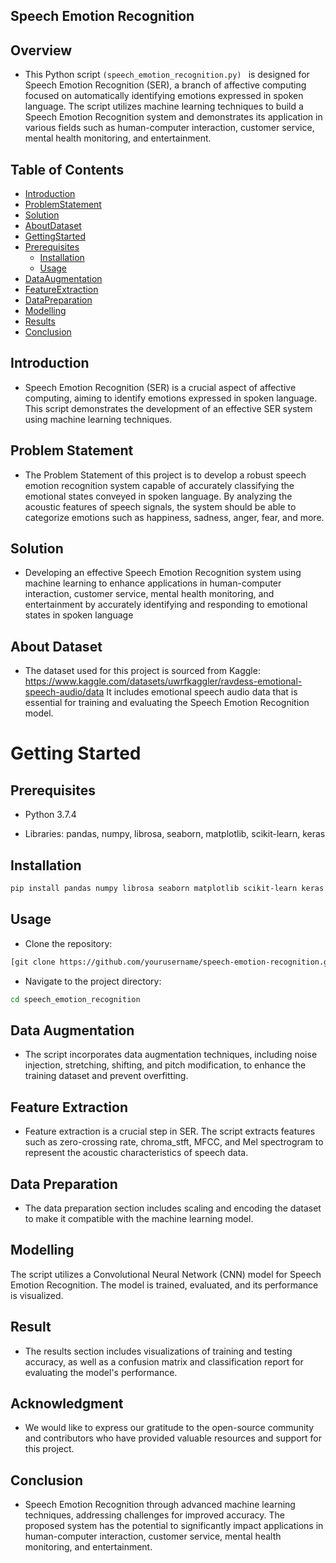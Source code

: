 ## Speech Emotion Recognition

## Overview

* This Python script ```(speech_emotion_recognition.py) ``` is designed for Speech Emotion Recognition (SER), a branch of affective computing focused on automatically identifying emotions expressed in spoken language. The script utilizes machine learning techniques to build a Speech Emotion Recognition system and demonstrates its application in various fields such as human-computer interaction, customer service, mental health monitoring, and entertainment.

## Table of Contents

* [Introduction](#Introduction)
* [ProblemStatement](#ProblemStatement)
* [Solution](#Solution)
* [AboutDataset](#AboutDataset)
* [GettingStarted](#GettingStarted)
* [Prerequisites](#Prerequisites)
     * [Installation](#Installation)
     * [Usage](#Usage)
* [DataAugmentation](#DataAgumentation)
* [FeatureExtraction](#FeatureExtraction)
* [DataPreparation](#DataPreparation)
* [Modelling](#Modelling)
* [Results](#Results)
* [Conclusion](#Conclusion)

## Introduction

* Speech Emotion Recognition (SER) is a crucial aspect of affective computing, aiming to identify emotions expressed in spoken language. 
This script demonstrates the development of an effective SER system using machine learning techniques.

## Problem Statement

* The Problem Statement of this project is to develop a robust speech emotion recognition system capable
of accurately classifying the emotional states conveyed in spoken language. By analyzing the
acoustic features of speech signals, the system should be able to categorize emotions such as
happiness, sadness, anger, fear, and more.

## Solution

* Developing an effective Speech Emotion Recognition system using machine learning to enhance applications 
in human-computer interaction, customer service, mental health monitoring, and entertainment by accurately 
identifying and responding to emotional states in spoken language

## About Dataset

* The dataset used for this project is sourced from Kaggle: https://www.kaggle.com/datasets/uwrfkaggler/ravdess-emotional-speech-audio/data
It includes emotional speech audio data that is essential for training and evaluating the Speech Emotion Recognition model.

# Getting Started

## Prerequisites

* Python 3.7.4

* Libraries: pandas, numpy, librosa, seaborn, matplotlib, scikit-learn, keras

## Installation

```bash
pip install pandas numpy librosa seaborn matplotlib scikit-learn keras
```

## Usage

* Clone the repository:

 ```bash
[git clone https://github.com/yourusername/speech-emotion-recognition.git](https://github.com/Aarthilgsn/CVIP_DataScience.git)
```
* Navigate to the project directory:

```bash
cd speech_emotion_recognition
```

## Data Augmentation

* The script incorporates data augmentation techniques, including noise injection, stretching, shifting, 
and pitch modification, to enhance the training dataset and prevent overfitting.

## Feature Extraction

* Feature extraction is a crucial step in SER. The script extracts features such as zero-crossing rate,
chroma_stft, MFCC, and Mel spectrogram to represent the acoustic characteristics of speech data.

## Data Preparation

* The data preparation section includes scaling and encoding the dataset to make it 
compatible with the machine learning model.

## Modelling

The script utilizes a Convolutional Neural Network (CNN) model for Speech Emotion Recognition. 
The model is trained, evaluated, and its performance is visualized.

## Result

* The results section includes visualizations of training and testing accuracy, as well as a 
confusion matrix and classification report for evaluating the model's performance.

## Acknowledgment

* We would like to express our gratitude to the open-source community and contributors who have
provided valuable resources and support for this project.

## Conclusion

* Speech Emotion Recognition through advanced machine learning techniques, addressing challenges 
for improved accuracy. The proposed system has the potential to significantly impact applications
in human-computer interaction, customer service, mental health monitoring, and entertainment.











